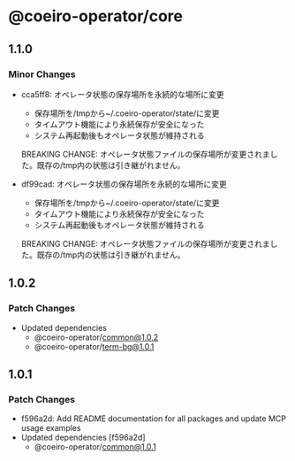 # @coeiro-operator/core

## 1.1.0

### Minor Changes

- cca5ff8: オペレータ状態の保存場所を永続的な場所に変更
  - 保存場所を/tmpから~/.coeiro-operator/state/に変更
  - タイムアウト機能により永続保存が安全になった
  - システム再起動後もオペレータ状態が維持される

  BREAKING CHANGE: オペレータ状態ファイルの保存場所が変更されました。既存の/tmp内の状態は引き継がれません。

- df99cad: オペレータ状態の保存場所を永続的な場所に変更
  - 保存場所を/tmpから~/.coeiro-operator/state/に変更
  - タイムアウト機能により永続保存が安全になった
  - システム再起動後もオペレータ状態が維持される

  BREAKING CHANGE: オペレータ状態ファイルの保存場所が変更されました。既存の/tmp内の状態は引き継がれません。

## 1.0.2

### Patch Changes

- Updated dependencies
  - @coeiro-operator/common@1.0.2
  - @coeiro-operator/term-bg@1.0.1

## 1.0.1

### Patch Changes

- f596a2d: Add README documentation for all packages and update MCP usage examples
- Updated dependencies [f596a2d]
  - @coeiro-operator/common@1.0.1
